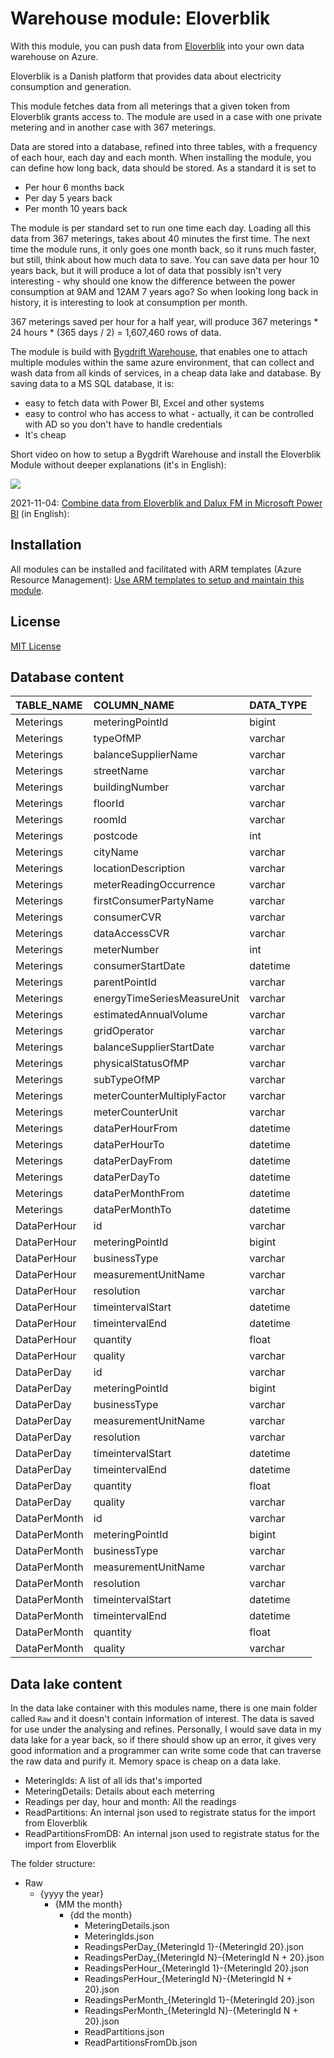 # Warehouse module: Eloverblik

With this module, you can push data from [Eloverblik](https://eloverblik.dk/welcome) into your own data warehouse on Azure.

Eloverblik is a Danish platform that provides data about electricity consumption and generation.

This module fetches data from all meterings that a given token from Eloverblik grants access to. The module are used in a case with one private metering and in another case with 367 meterings.

Data are stored into a database, refined into three tables, with a frequency of each hour, each day and each month. When installing the module, you can define how long back, data should be stored. As a standard it is set to 
- Per hour 6 months back
- Per day 5 years back 
- Per month 10 years back

The module is per standard set to run one time each day. Loading all this data from 367 meterings, takes about 40 minutes the first time. The next time the module runs, it only goes one month back, so it runs much faster, but still, think about how much data to save. You can save data per hour 10 years back, but it will produce a lot of data that possibly isn't very interesting - why should one know the difference between the power consumption at 9AM and 12AM 7 years ago? So when looking long back in history, it is interesting to look at consumption per month.

367 meterings saved per hour for a half year, will produce 367 meterings * 24 hours * (365 days / 2) = 1,607,460 rows of data.


The module is build with [Bygdrift Warehouse](https://github.com/Bygdrift/Warehouse), that enables one to attach multiple modules within the same azure environment, that can collect and wash data from all kinds of services, in a cheap data lake and database.
By saving data to a MS SQL database, it is:
- easy to fetch data with Power BI, Excel and other systems
- easy to control who has access to what - actually, it can be controlled with AD so you don't have to handle credentials
- It's cheap

Short video on how to setup a Bygdrift Warehouse and install the Eloverblik Module without deeper explanations (it's in English):
<div align="left">
      <a href="https://www.youtube.com/watch?v=PUgLiGKdE2E">
         <img src="https://img.youtube.com/vi/PUgLiGKdE2E/0.jpg">
      </a>
</div>

2021-11-04: [Combine data from Eloverblik and Dalux FM in Microsoft Power BI](https://youtu.be/wR0epPgs438) (in English):

## Installation

All modules can be installed and facilitated with ARM templates (Azure Resource Management): [Use ARM templates to setup and maintain this module](https://github.com/hillerod/Warehouse.Modules.Eloverblik/tree/master/Deploy).

## License

[MIT License](https://github.com/hillerod/Warehouse.Modules.Eloverblik/blob/master/License.md)

## Database content

| TABLE_NAME   | COLUMN_NAME                 | DATA_TYPE |
| :----------- | :-------------------------- | :-------- |
| Meterings    | meteringPointId             | bigint    |
| Meterings    | typeOfMP                    | varchar   |
| Meterings    | balanceSupplierName         | varchar   |
| Meterings    | streetName                  | varchar   |
| Meterings    | buildingNumber              | varchar   |
| Meterings    | floorId                     | varchar   |
| Meterings    | roomId                      | varchar   |
| Meterings    | postcode                    | int       |
| Meterings    | cityName                    | varchar   |
| Meterings    | locationDescription         | varchar   |
| Meterings    | meterReadingOccurrence      | varchar   |
| Meterings    | firstConsumerPartyName      | varchar   |
| Meterings    | consumerCVR                 | varchar   |
| Meterings    | dataAccessCVR               | varchar   |
| Meterings    | meterNumber                 | int       |
| Meterings    | consumerStartDate           | datetime  |
| Meterings    | parentPointId               | varchar   |
| Meterings    | energyTimeSeriesMeasureUnit | varchar   |
| Meterings    | estimatedAnnualVolume       | varchar   |
| Meterings    | gridOperator                | varchar   |
| Meterings    | balanceSupplierStartDate    | varchar   |
| Meterings    | physicalStatusOfMP          | varchar   |
| Meterings    | subTypeOfMP                 | varchar   |
| Meterings    | meterCounterMultiplyFactor  | varchar   |
| Meterings    | meterCounterUnit            | varchar   |
| Meterings    | dataPerHourFrom             | datetime  |
| Meterings    | dataPerHourTo               | datetime  |
| Meterings    | dataPerDayFrom              | datetime  |
| Meterings    | dataPerDayTo                | datetime  |
| Meterings    | dataPerMonthFrom            | datetime  |
| Meterings    | dataPerMonthTo              | datetime  |
| DataPerHour  | id                          | varchar   |
| DataPerHour  | meteringPointId             | bigint    |
| DataPerHour  | businessType                | varchar   |
| DataPerHour  | measurementUnitName         | varchar   |
| DataPerHour  | resolution                  | varchar   |
| DataPerHour  | timeintervalStart           | datetime  |
| DataPerHour  | timeintervalEnd             | datetime  |
| DataPerHour  | quantity                    | float     |
| DataPerHour  | quality                     | varchar   |
| DataPerDay   | id                          | varchar   |
| DataPerDay   | meteringPointId             | bigint    |
| DataPerDay   | businessType                | varchar   |
| DataPerDay   | measurementUnitName         | varchar   |
| DataPerDay   | resolution                  | varchar   |
| DataPerDay   | timeintervalStart           | datetime  |
| DataPerDay   | timeintervalEnd             | datetime  |
| DataPerDay   | quantity                    | float     |
| DataPerDay   | quality                     | varchar   |
| DataPerMonth | id                          | varchar   |
| DataPerMonth | meteringPointId             | bigint    |
| DataPerMonth | businessType                | varchar   |
| DataPerMonth | measurementUnitName         | varchar   |
| DataPerMonth | resolution                  | varchar   |
| DataPerMonth | timeintervalStart           | datetime  |
| DataPerMonth | timeintervalEnd             | datetime  |
| DataPerMonth | quantity                    | float     |
| DataPerMonth | quality                     | varchar   |

## Data lake content

In the data lake container with this modules name, there is one main folder called `Raw` and it doesn't contain information of interest. The data is saved for use under the analysing and refines. Personally, I would save data in my data lake for a year back, so if there should show up an error, it gives very good information and a programmer can write some code that can traverse the raw data and purify it. Memory space is cheap on a data lake.
- MeteringIds: A list of all ids that's imported
- MeteringDetails: Details about each meterring
- Readings per day, hour and month: All the readings
- ReadPartitions: An internal json used to registrate status for the import from Eloverblik  
- ReadPartitionsFromDB: An internal json used to registrate status for the import from Eloverblik

 The folder structure:

+ Raw
    - {yyyy the year}
        - {MM the month}
            - {dd the month}
                - MeteringDetails.json
                - MeteringIds.json
                - ReadingsPerDay_{MeteringId 1}-{MeteringId 20}.json
                - ReadingsPerDay_{MeteringId N}-{MeteringId N + 20}.json
                - ReadingsPerHour_{MeteringId 1}-{MeteringId 20}.json
                - ReadingsPerHour_{MeteringId N}-{MeteringId N + 20}.json
                - ReadingsPerMonth_{MeteringId 1}-{MeteringId 20}.json
                - ReadingsPerMonth_{MeteringId N}-{MeteringId N + 20}.json
                - ReadPartitions.json
                - ReadPartitionsFromDb.json